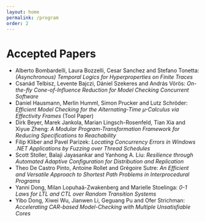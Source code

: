 ```yaml
---
layout: home
permalink: /program
order: 2
---
```


# Accepted Papers

- Alberto Bombardelli, Laura Bozzelli, Cesar Sanchez and Stefano Tonetta: *(Asynchronous) Temporal Logics for Hyperproperties on Finite Traces*
- Csanád Telbisz, Levente Bajczi, Dániel Szekeres and András Vörös: *On-the-fly Cone-of-Influence Reduction for Model Checking Concurrent Software*
- Daniel Hausmann, Merlin Humml, Simon Prucker and Lutz Schröder: *Efficient Model Checking for the Alternating-Time µ-Calculus via Effectivity Frames* (Tool Paper)
- Dirk Beyer, Marek Jankola, Marian Lingsch-Rosenfeld, Tian Xia and Xiyue Zheng: *A Modular Program-Transformation Framework for Reducing Specifications to Reachability*
- Filip Kliber and Pavel Parizek: *Locating Concurrency Errors in Windows .NET Applications by Fuzzing over Thread Schedules*
- Scott Stoller, Balaji Jayasankar and Yanhong A. Liu: *Resilience through Automated Adaptive Configuration for Distribution and Replication*
- Theo De Castro Pinto, Antoine Rollet and Grégoire Sutre: *An Efficient and Versatile Approach to Shortest Path Problems in Interprocedural Programs*
- Yanni Dong, Milan Lopuhaä-Zwakenberg and Marielle Stoelinga: *0-1 Laws for LTL and CTL over Random Transition Systems*
- Yibo Dong, Xiwei Wu, Jianwen Li, Geguang Pu and Ofer Strichman: *Accelerating CAR-based Model-Checking with Multiple Unsatisfiable Cores*
